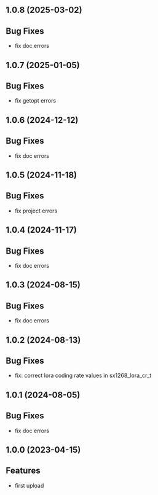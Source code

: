 ## 1.0.8 (2025-03-02)

## Bug Fixes

- fix doc errors

## 1.0.7 (2025-01-05)

## Bug Fixes

- fix getopt errors

## 1.0.6 (2024-12-12)

## Bug Fixes

- fix doc errors

## 1.0.5 (2024-11-18)

## Bug Fixes

- fix project errors

## 1.0.4 (2024-11-17)

## Bug Fixes

- fix doc errors

## 1.0.3 (2024-08-15)

## Bug Fixes

- fix doc errors

## 1.0.2 (2024-08-13)

## Bug Fixes

- fix: correct lora coding rate values in sx1268_lora_cr_t

## 1.0.1 (2024-08-05)

## Bug Fixes

- fix doc errors

## 1.0.0 (2023-04-15)

## Features

- first upload